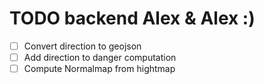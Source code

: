 # TODO backend Alex & Alex :)
- [ ] Convert direction to geojson
- [ ] Add direction to danger computation
- [ ] Compute Normalmap from hightmap